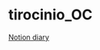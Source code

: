 # tirocinio_OC

[Notion diary](https://www.notion.so/Internship-diary-f2620243a2e0431a8f8c908c7dd997ed?pvs=4)
